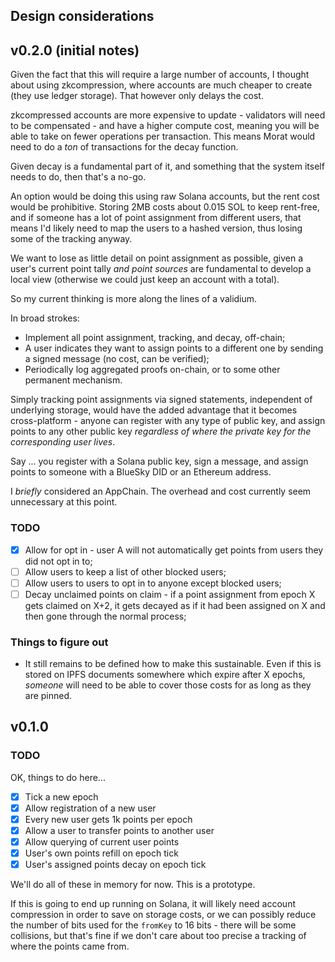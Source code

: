 ## Design considerations

## v0.2.0 (initial notes)

Given the fact that this will require a large number of accounts, I thought about using zkcompression, where accounts are much cheaper to create (they use ledger storage). That however only delays the cost.

zkcompressed accounts are more expensive to update - validators will need to be compensated - and have a higher compute cost, meaning you will be able to take on fewer operations per transaction. This means Morat would need to do a *ton* of transactions for the decay function.

Given decay is a fundamental part of it, and something that the system itself needs to do, then that's a no-go.

An option would be doing this using raw Solana accounts, but the rent cost would be prohibitive. Storing 2MB costs about 0.015 SOL to keep rent-free, and if someone has a lot of point assignment from different users, that means I'd likely need to map the users to a hashed version, thus losing some of the tracking anyway.

We want to lose as little detail on point assignment as possible, given a user's current point tally *and point sources* are fundamental to develop a local view (otherwise we could just keep an account with a total).

So my current thinking is more along the lines of a validium.

In broad strokes:

- Implement all point assignment, tracking, and decay, off-chain;
- A user indicates they want to assign points to a different one by sending a signed message (no cost, can be verified);
- Periodically log aggregated proofs on-chain, or to some other permanent mechanism.

Simply tracking point assignments via signed statements, independent of underlying storage, would have the added advantage that it becomes cross-platform - anyone can register with any type of public key, and assign points to any other public key *regardless of where the private key for the corresponding user lives*.

Say ... you register with a Solana public key, sign a message, and assign points to someone with a BlueSky DID or an Ethereum address.

I *briefly* considered an AppChain. The overhead and cost currently seem unnecessary at this point.

### TODO

- [x] Allow for opt in - user A will not automatically get points from users they did not opt in to;
- [ ] Allow users to keep a list of other blocked users;
- [ ] Allow users to users to opt in to anyone except blocked users;
- [ ] Decay unclaimed points on claim - if a point assignment from epoch X gets claimed on X+2, it gets decayed as if it had been assigned on X and then gone through the normal process;

### Things to figure out

- It still remains to be defined how to make this sustainable. Even if this is stored on IPFS documents somewhere which expire after X epochs, *someone* will need to be able to cover those costs for as long as they are pinned.

## v0.1.0

### TODO

OK, things to do here...

- [x] Tick a new epoch
- [x] Allow registration of a new user
- [x] Every new user gets 1k points per epoch
- [x] Allow a user to transfer points to another user
- [x] Allow querying of current user points
- [x] User's own points refill on epoch tick
- [x] User's assigned points decay on epoch tick

We'll do all of these in memory for now. This is a prototype.

If this is going to end up running on Solana, it will likely need account compression in order to save on storage costs, or we can possibly reduce the number of bits used for the `fromKey` to 16 bits - there will be some collisions, but that's fine if we don't care about too precise a tracking of where the points came from.
 